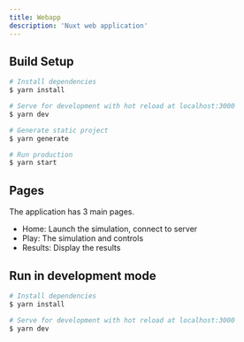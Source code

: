 ```yaml
---
title: Webapp
description: 'Nuxt web application'
---
```


## Build Setup

```bash
# Install dependencies
$ yarn install

# Serve for development with hot reload at localhost:3000
$ yarn dev

# Generate static project
$ yarn generate

# Run production
$ yarn start
```

## Pages

The application has 3 main pages.

  - Home: Launch the simulation, connect to server
  - Play: The simulation and controls
  - Results: Display the results

## Run in development mode

```bash
# Install dependencies
$ yarn install

# Serve for development with hot reload at localhost:3000
$ yarn dev
```
